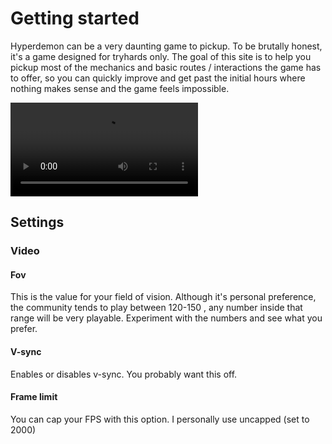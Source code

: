 # Getting started

Hyperdemon can be a very daunting game to pickup. To be brutally honest, it's a game designed for tryhards only. 
The goal of this site is to help you pickup most of the mechanics and basic routes / interactions the game has to offer,
so you can quickly improve and get past the initial hours where nothing makes sense and the game feels impossible.
<style>
.video-container {
    display: flex;
    justify-content: center;
}

.video-container video {
    max-width: 100%;
    height: auto;
}
</style>
<video controls>
    <source src="https://b.hyprd.mn/hd/v/393842984.mp4" type="video/mp4">
</video>

  [^1]:
    Difficulty for this game is flexible, as in, enemies spawn only as fast as you kill other enemies. So if you are slow, then the game will go slow. If you are fast, the game will go fast.


## Settings

### Video

#### Fov
This is the value for your field of vision. Although it's personal preference, the community tends to play between 120-150 , any number inside that range will be very playable. Experiment with the numbers and see what you prefer.

#### V-sync
Enables or disables v-sync. You probably want this off.

#### Frame limit
You can cap your FPS with this option. I personally use uncapped (set to 2000)
